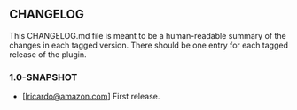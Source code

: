 CHANGELOG
---------

This CHANGELOG.md file is meant to be a human-readable summary of the changes in each
tagged version. There should be one entry for each tagged release of the plugin.

### 1.0-SNAPSHOT
* [lricardo@amazon.com] First release.

